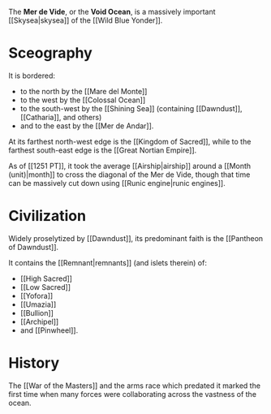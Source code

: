 The **Mer de Vide**, or the **Void Ocean**, is a massively important [[Skysea|skysea]] of the [[Wild Blue Yonder]].

# Sceography
It is bordered: 
- to the north by the [[Mare del Monte]]
- to the west by the [[Colossal Ocean]]
- to the south-west by the [[Shining Sea]] (containing [[Dawndust]], [[Catharia]], and others)
- and to the east by the [[Mer de Andar]].

At its farthest north-west edge is the [[Kingdom of Sacred]], while to the farthest south-east edge is the [[Great Nortian Empire]]. 

As of [[1251 PT]], it took the average [[Airship|airship]] around a [[Month (unit)|month]] to cross the diagonal of the Mer de Vide, though that time can be massively cut down using [[Runic engine|runic engines]].

# Civilization
Widely proselytized by [[Dawndust]], its predominant faith is the [[Pantheon of Dawndust]].

It contains the [[Remnant|remnants]] (and islets therein) of:
- [[High Sacred]]
- [[Low Sacred]]
- [[Yofora]]
- [[Umazia]]
- [[Bullion]]
- [[Archipel]]
- and [[Pinwheel]]. 

# History
The [[War of the Masters]] and the arms race which predated it marked the first time when many forces were collaborating across the vastness of the ocean.
